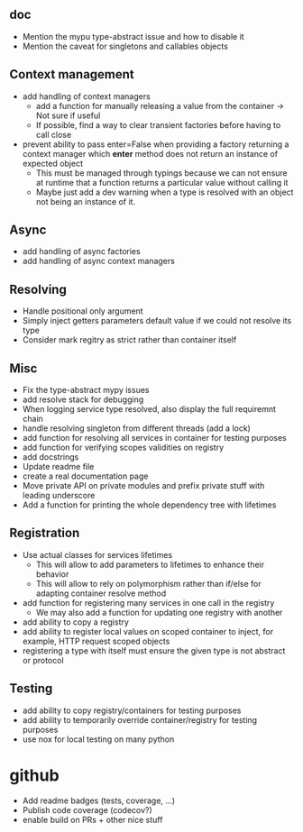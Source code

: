 ## doc

- Mention the mypu type-abstract issue and how to disable it
- Mention the caveat for singletons and callables objects

## Context management

- add handling of context managers
  - add a function for manually releasing a value from the container -> Not sure if useful
  - If possible, find a way to clear transient factories before having to call close
- prevent ability to pass enter=False when providing a factory returning a context manager which **enter** method does not return an instance of expected object
  - This must be managed through typings because we can not ensure at runtime that a function returns a particular value without calling it
  - Maybe just add a dev warning when a type is resolved with an object not being an instance of it.

## Async

- add handling of async factories
- add handling of async context managers

## Resolving

- Handle positional only argument
- Simply inject getters parameters default value if we could not resolve its type
- Consider mark regitry as strict rather than container itself

## Misc

- Fix the type-abstract mypy issues
- add resolve stack for debugging
- When logging service type resolved, also display the full requiremnt chain
- handle resolving singleton from different threads (add a lock)
- add function for resolving all services in container for testing purposes
- add function for verifying scopes validities on registry
- add docstrings
- Update readme file
- create a real documentation page
- Move private API on private modules and prefix private stuff with leading underscore
- Add a function for printing the whole dependency tree with lifetimes

## Registration

- Use actual classes for services lifetimes
  - This will allow to add parameters to lifetimes to enhance their behavior
  - This will allow to rely on polymorphism rather than if/else for adapting container resolve method
- add function for registering many services in one call in the registry
  - We may also add a function for updating one registry with another
- add ability to copy a registry
- add ability to register local values on scoped container to inject, for example, HTTP request scoped objects
- registering a type with itself must ensure the given type is not abstract or protocol

## Testing

- add ability to copy registry/containers for testing purposes
- add ability to temporarily override container/registry for testing purposes
- use nox for local testing on many python

# github

- Add readme badges (tests, coverage, ...)
- Publish code coverage (codecov?)
- enable build on PRs + other nice stuff
